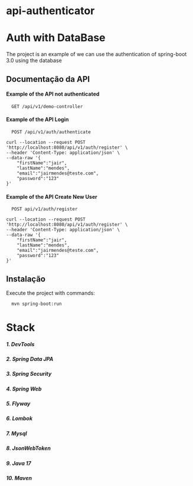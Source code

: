 # api-authenticator

# Auth with DataBase

The project is an example of we can use the authentication of spring-boot 3.0 using the database


## Documentação da API

#### Example of the API not authenticated

```http
  GET /api/v1/demo-controller
```

#### Example of the API Login

```http
  POST /api/v1/auth/authenticate
```

```
curl --location --request POST 'http://localhost:8080/api/v1/auth/register' \
--header 'Content-Type: application/json' \
--data-raw '{
    "firstName":"jair",
    "lastName":"mendes",
    "email":"jairmendes@teste.com",
    "password":"123"
}'
```


#### Example of the API Create New User

```http
  POST api/v1/auth/register
```

```
curl --location --request POST 'http://localhost:8080/api/v1/auth/register' \
--header 'Content-Type: application/json' \
--data-raw '{
    "firstName":"jair",
    "lastName":"mendes",
    "email":"jairmendes@teste.com",
    "password":"123"
}'
```

## Instalação

Execute the project with commands:

```bash
  mvn spring-boot:run
```

# Stack

##### 1. DevTools
##### 2. Spring Data JPA
##### 3. Spring Security
##### 4. Spring Web
##### 5. Flyway
##### 6. Lombok
##### 7. Mysql
##### 8. JsonWebToken
##### 9. Java 17
##### 10. Maven